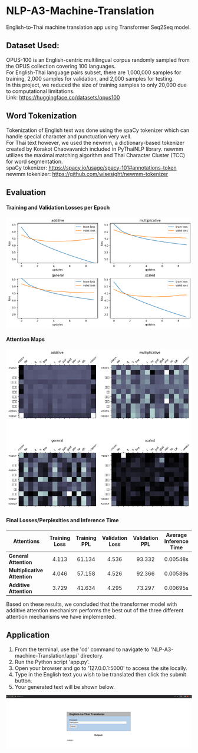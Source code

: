 # NLP-A3-Machine-Translation
 
English-to-Thai machine translation app using Transformer Seq2Seq model.

## Dataset Used:

OPUS-100 is an English-centric multilingual corpus randomly sampled from the OPUS collection covering 100 languages. \
For English-Thai language pairs subset, there are 1,000,000 samples for training, 2,000 samples for validation, and 2,000 samples for testing. \
In this project, we reduced the size of training samples to only 20,000 due to computational limitations. \
Link: https://huggingface.co/datasets/opus100

## Word Tokenization

Tokenization of English text was done using the spaCy tokenizer which can handle special character and punctuation very well. \
For Thai text however, we used the newmm, a dictionary-based tokenizer created by Korakot Chaovavanich included in PyThaiNLP library. newmm utilizes the maximal matching algorithm and Thai Character Cluster (TCC) for word segmentation. \
spaCy tokenizer: https://spacy.io/usage/spacy-101#annotations-token
newmm tokenizer: https://github.com/wisesight/newmm-tokenizer

## Evaluation

#### Training and Validation Losses per Epoch
![train_valid_losses](./figures/train_valid_losses.png)

#### Attention Maps
![attentions.png](./figures/attentions.png)

#### Final Losses/Perplexities and Inference Time

| **Attentions**               | **Training Loss** | **Training PPL** | **Validation Loss** | **Validation PPL** | **Average Inference Time** |
|------------------------------|:-----------------:|:----------------:|:-------------------:|:------------------:|:--------------------------:|
| **General Attention**        |       4.113       |      61.134      |        4.536        |       93.332       |          0.00548s          |
| **Multiplicative Attention** |       4.046       |      57.158      |        4.526        |       92.366       |          0.00589s          |
| **Additive Attention**       |       3.729       |      41.634      |        4.295        |       73.297       |          0.00695s          |

Based on these results, we concluded that the transformer model with additive attention mechanism performs the best out of the three different attention mechanisms we have implemented.

## Application

1) From the terminal, use the 'cd' command to navigate to 'NLP-A3-machine-Translation/app/' directory.
2) Run the Python script 'app.py'.
3) Open your browser and go to '127.0.0.1:5000' to access the site locally.
4) Type in the English text you wish to be translated then click the submit button.
5) Your generated text will be shown below.

![demonstration](./figures/app_demonstration.png)
